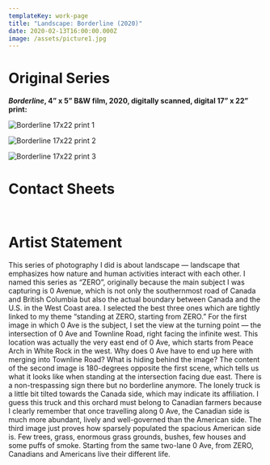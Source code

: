 ```yaml
---
templateKey: work-page
title: "Landscape: Borderline (2020)"
date: 2020-02-13T16:00:00.000Z
image: /assets/picture1.jpg
---
```

# Original Series

<div class="lines-1"></div>

***Borderline*, 4” x 5” B&W film, 2020, digitally scanned, digital 17” x 22” print:**

<div class="lines-1"></div>

![Borderline 17x22 print 1](/assets/picture1.jpg "Borderline 17x22 print 1")

<div class="lines-1"></div>

![Borderline 17x22 print 2](/assets/picture2.jpg "Borderline 17x22 print 2")

<div class="lines-1"></div>

![Borderline 17x22 print 3](/assets/picture3.jpg "Borderline 17x22 print 3")

<div class="lines-1"></div>

# Contact Sheets

<div class="lines-1"></div>

![]()

![]()

<div class="lines-1"></div>

# Artist Statement

<div class="lines-1"></div>

<!--StartFragment-->

This series of photography I did is about landscape — landscape that emphasizes how nature and human activities interact with each other. I named this series as “ZERO”, originally because the main subject I was capturing is 0 Avenue, which is not only the southernmost road of Canada and British Columbia but also the actual boundary between Canada and the U.S. in the West Coast area. I selected the best three ones which are tightly linked to my theme “standing at ZERO, starting from ZERO.” For the first image in which 0 Ave is the subject, I set the view at the turning point — the intersection of 0 Ave and Townline Road, right facing the infinite west. This location was actually the very east end of 0 Ave, which starts from Peace Arch in White Rock in the west. Why does 0 Ave have to end up here with merging into Townline Road? What is hiding behind the image? The content of the second image is 180-degrees opposite the first scene, which tells us what it looks like when standing at the intersection facing due east. There is a non-trespassing sign there but no borderline anymore. The lonely truck is a little bit tilted towards the Canada side, which may indicate its affiliation. I guess this truck and this orchard must belong to Canadian farmers because I clearly remember that once travelling along 0 Ave, the Canadian side is much more abundant, lively and well-governed than the American side. The third image just proves how sparsely populated the spacious American side is. Few trees, grass, enormous grass grounds, bushes, few houses and some puffs of smoke. Starting from the same two-lane 0 Ave, from ZERO, Canadians and Americans live their different life.

<!--EndFragment-->

<div class="lines-1"></div>